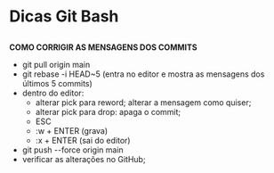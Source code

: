 # Dicas Git Bash


## 
**COMO CORRIGIR AS MENSAGENS DOS COMMITS**

- git pull origin main
- git rebase -i HEAD~5 (entra no editor e mostra as mensagens dos últimos 5 commits)
- dentro do editor:
  - alterar pick para reword; alterar a mensagem como quiser;
  - alterar pick para drop: apaga o commit;
  - ESC
  - :w  + ENTER (grava)
  - :x + ENTER (sai do editor)
- git push --force origin main
- verificar as alterações no GitHub;




